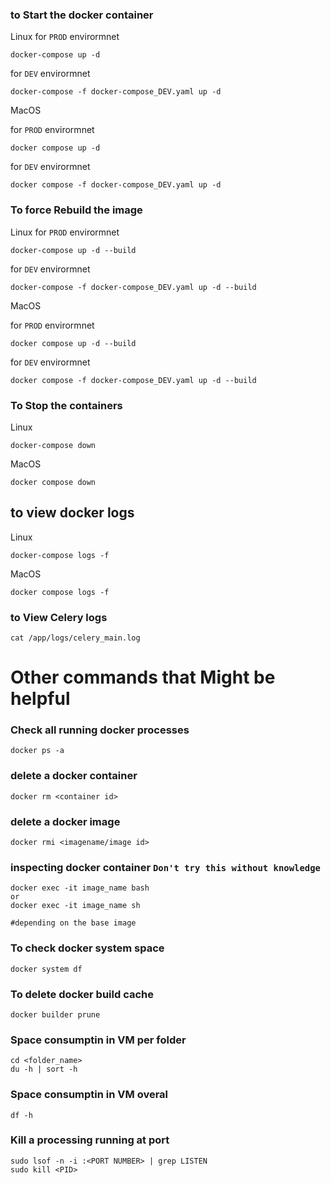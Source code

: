 
### to Start the docker container

Linux
for `PROD` envirormnet
```
docker-compose up -d 
```

for `DEV` envirormnet
```
docker-compose -f docker-compose_DEV.yaml up -d 
```

MacOS

for `PROD` envirormnet
```
docker compose up -d 
```

for `DEV` envirormnet
```
docker compose -f docker-compose_DEV.yaml up -d 
```

### To force Rebuild the image
Linux
for `PROD` envirormnet
```
docker-compose up -d --build
```

for `DEV` envirormnet
```
docker-compose -f docker-compose_DEV.yaml up -d --build
```

MacOS

for `PROD` envirormnet
```
docker compose up -d --build
```

for `DEV` envirormnet
```
docker compose -f docker-compose_DEV.yaml up -d --build
```

### To Stop  the containers

Linux
```
docker-compose down
```


MacOS
```
docker compose down
```


## to view docker logs

Linux
```
docker-compose logs -f
```


MacOS
```
docker compose logs -f
```


### to View Celery logs

```
cat /app/logs/celery_main.log
```


# Other commands that Might be helpful

### Check all running docker processes
```
docker ps -a
```

### delete a docker container
```
docker rm <container id>
```

### delete a docker image
```
docker rmi <imagename/image id>
```
### inspecting docker container `Don't try this without knowledge`
```
docker exec -it image_name bash
or 
docker exec -it image_name sh

#depending on the base image
```

### To check docker system space
```
docker system df
```

### To delete docker build cache
```
docker builder prune
```

### Space consumptin in VM per folder
```
cd <folder_name>
du -h | sort -h
```

### Space consumptin in VM overal

```
df -h
```

### Kill a processing running at port 
```
sudo lsof -n -i :<PORT NUMBER> | grep LISTEN
sudo kill <PID>
```





